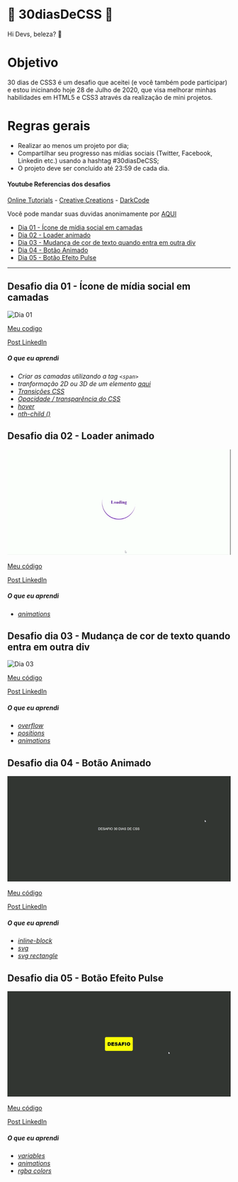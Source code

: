 # 🚀 30diasDeCSS 🚀

Hi Devs, beleza? 🖖

# Objetivo

30 dias de CSS3 é um desafio que aceitei (e você também pode participar) e estou inicinando hoje 28 de Julho de 2020, que visa melhorar minhas habilidades em HTML5 e CSS3 através da realização de mini projetos.

# Regras gerais

- Realizar ao menos um projeto por dia;
- Compartilhar seu progresso nas mídias sociais (Twitter, Facebook, Linkedin etc.) usando a hashtag #30diasDeCSS;
- O projeto deve ser concluído até 23:59 de cada dia.

#### Youtube Referencias dos desafios

[Online Tutorials](https://www.youtube.com/channel/UCbwXnUipZsLfUckBPsC7Jog) -
[Creative Creations](https://www.youtube.com/channel/UCOKmVksbzoKJKmtu7rlEM1A) -
[DarkCode](https://www.youtube.com/channel/UCD3KVjbb7aq2OiOffuungzw)

Você pode mandar suas duvidas anonimamente por [AQUI](https://forms.gle/rsK6rhKNTyFgAYYa7)

- [Dia 01 - Ícone de mídia social em camadas](#id01)
- [Dia 02 - Loader animado](#id02)
- [Dia 03 - Mudança de cor de texto quando entra em outra div](#id03)
- [Dia 04 - Botão Animado](#id04)
- [Dia 05 - Botão Efeito Pulse](#id05)

---

## Desafio dia 01 - Ícone de mídia social em camadas <a name="id01"></a>

![Dia 01](./assets/dia01.gif)

[Meu codigo](./Desafios/dia01)

[Post LinkedIn](https://www.linkedin.com/posts/williamjesusdev_30diasdecss-html-html5-activity-6693909392074543105-7p1C)

##### O que eu aprendi

- _Criar as camadas utilizando a tag `<span>`_
- _tranformação 2D ou 3D de um elemento [aqui](https://www.w3schools.com/cssref/css3_pr_transform.asp)_
- _[Transições CSS](https://www.w3schools.com/css/css3_transitions.asp)_
- _[Opacidade / transparência do CSS](https://www.w3schools.com/css/css_image_transparency.asp)_
- _[hover](https://www.w3schools.com/cssref/sel_hover.asp)_
- _[nth-child ()](https://www.w3schools.com/cssref/sel_nth-child.asp)_

## Desafio dia 02 - Loader animado <a name="id02"></a>

![Dia 02](./assets/dia02.gif)

[Meu código](./Desafios/dia02)

[Post LinkedIn](https://www.linkedin.com/posts/williamjesusdev_30diasdecss-html-html5-activity-6694383670268063744-egRK)

##### O que eu aprendi

- _[animations](https://www.w3schools.com/css/css3_animations.asp)_

## Desafio dia 03 - Mudança de cor de texto quando entra em outra div <a name="id03"></a>

![Dia 03](./assets/dia03.gif)

[Meu código](./Desafios/dia03)

[Post LinkedIn](https://www.linkedin.com/posts/williamjesusdev_30diasdecss-html-html5-activity-6694783541324070912-3Krs)

##### O que eu aprendi

- _[overflow](https://www.w3schools.com/css/css_overflow.asp)_
- _[positions](https://www.w3schools.com/css/css_positioning.asp)_
- _[animations](https://www.w3schools.com/css/css3_animations.asp)_

## Desafio dia 04 - Botão Animado <a name="id04"></a>

![Dia 04](./assets/dia04.gif)

[Meu código](./Desafios/dia04)

[Post LinkedIn](https://www.linkedin.com/posts/williamjesusdev_30diasdecss-html-html5-activity-6695148503905120256-unf5)

##### O que eu aprendi

- _[inline-block](https://www.w3schools.com/css/css_inline-block.asp)_
- _[svg](https://www.w3schools.com/graphics/svg_intro.asp)_
- _[svg rectangle](https://www.w3schools.com/graphics/svg_rect.asp)_

## Desafio dia 05 - Botão Efeito Pulse <a name="id05"></a>

![Dia 05](./assets/dia05.gif)

[Meu código](./Desafios/dia05)

[Post LinkedIn](https://www.linkedin.com/posts/williamjesusdev_30diasdecss-html-html5-activity-6695472301879656448-Iqfp)

##### O que eu aprendi

- _[variables](https://www.w3schools.com/css/css3_variables.asp)_
- _[animations](https://www.w3schools.com/css/css3_animations.asp)_
- _[rgba colors](https://www.w3schools.com/css/css3_colors.asp#:~:text=RGBA%20COLORS)_
